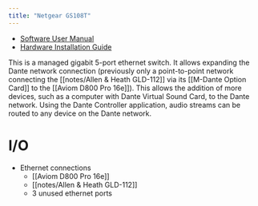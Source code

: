 ```yaml
---
title: "Netgear GS108T"
---
```


- [Software User Manual](GS108T_GS110TP_SWA_5Nov10.pdf)
- [Hardware Installation Guide](GS108Tv2_HIG_EN.pdf)

This is a managed gigabit 5-port ethernet switch. It allows expanding the Dante network connection (previously only a point-to-point network connecting the [[notes/Allen & Heath GLD-112]] via its [[M-Dante Option Card]] to the [[Aviom D800 Pro 16e]]). This allows the addition of more devices, such as a computer with Dante Virtual Sound Card, to the Dante network. Using the Dante Controller application, audio streams can be routed to any device on the Dante network.

# I/O
- Ethernet connections
	- [[Aviom D800 Pro 16e]]
	- [[notes/Allen & Heath GLD-112]]
	- 3 unused ethernet ports